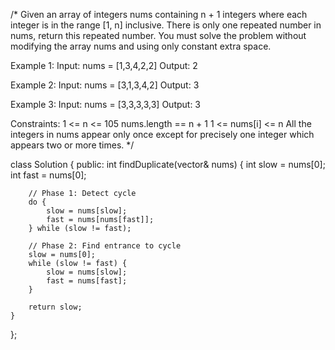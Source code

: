 /*
Given an array of integers nums containing n + 1 integers where each integer is in the range [1, n] inclusive.
There is only one repeated number in nums, return this repeated number.
You must solve the problem without modifying the array nums and using only constant extra space.

Example 1:
Input: nums = [1,3,4,2,2]
Output: 2

Example 2:
Input: nums = [3,1,3,4,2]
Output: 3

Example 3:
Input: nums = [3,3,3,3,3]
Output: 3 

Constraints:
1 <= n <= 105
nums.length == n + 1
1 <= nums[i] <= n
All the integers in nums appear only once except for precisely one integer which appears two or more times.
*/

class Solution {
public:
    int findDuplicate(vector<int>& nums) {
        int slow = nums[0];
        int fast = nums[0];

        // Phase 1: Detect cycle
        do {
            slow = nums[slow];
            fast = nums[nums[fast]];
        } while (slow != fast);

        // Phase 2: Find entrance to cycle
        slow = nums[0];
        while (slow != fast) {
            slow = nums[slow];
            fast = nums[fast];
        }

        return slow;
    }
};